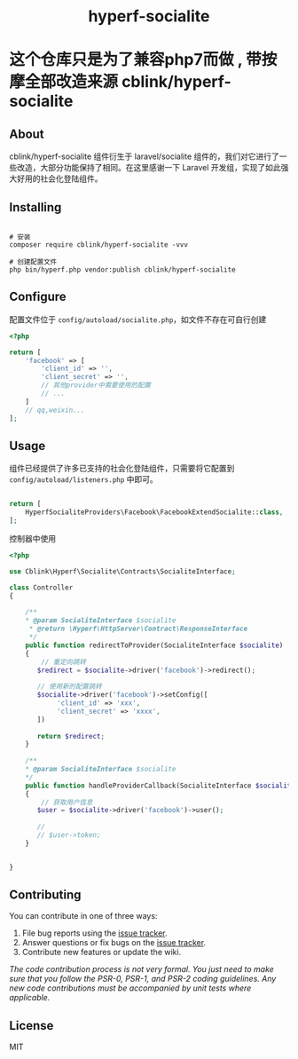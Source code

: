 <h1 align="center"> hyperf-socialite </h1>

# 这个仓库只是为了兼容php7而做 , 带按摩全部改造来源 cblink/hyperf-socialite

## About
cblink/hyperf-socialite 组件衍生于 laravel/socialite 组件的，我们对它进行了一些改造，大部分功能保持了相同。在这里感谢一下 Laravel 开发组，实现了如此强大好用的社会化登陆组件。


## Installing

```shell

# 安装
composer require cblink/hyperf-socialite -vvv

# 创建配置文件
php bin/hyperf.php vendor:publish cblink/hyperf-socialite

```

## Configure

配置文件位于 `config/autoload/socialite.php`，如文件不存在可自行创建

```php
<?php

return [
    'facebook' => [
        'client_id' => '',
        'client_secret' => '',
        // 其他provider中需要使用的配置
        // ...
    ]   
    // qq,weixin...    
];

```


## Usage

组件已经提供了许多已支持的社会化登陆组件，只需要将它配置到 `config/autoload/listeners.php` 中即可。

```php

return [
    HyperfSocialiteProviders\Facebook\FacebookExtendSocialite::class,
];

```

控制器中使用
```php
<?php

use Cblink\Hyperf\Socialite\Contracts\SocialiteInterface;

class Controller 
{
    
    /**
    * @param SocialiteInterface $socialite
     * @return \Hyperf\HttpServer\Contract\ResponseInterface
     */
    public function redirectToProvider(SocialiteInterface $socialite)
    {
        // 重定向跳转
       $redirect = $socialite->driver('facebook')->redirect();
       
       // 使用新的配置跳转
       $socialite->driver('facebook')->setConfig([
            'client_id' => 'xxx',
            'client_secret' => 'xxxx',
       ])  
       
       return $redirect; 
    }
    
    /**
    * @param SocialiteInterface $socialite
    */
    public function handleProviderCallback(SocialiteInterface $socialite)
    {
        // 获取用户信息
       $user = $socialite->driver('facebook')->user();
       
       //
       // $user->token;
    }


}

```


## Contributing

You can contribute in one of three ways:

1. File bug reports using the [issue tracker](https://github.com/cblink/hyperf-socialite/issues).
2. Answer questions or fix bugs on the [issue tracker](https://github.com/cblink/hyperf-socialite/issues).
3. Contribute new features or update the wiki.

_The code contribution process is not very formal. You just need to make sure that you follow the PSR-0, PSR-1, and PSR-2 coding guidelines. Any new code contributions must be accompanied by unit tests where applicable._

## License

MIT